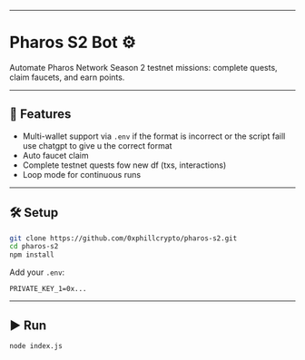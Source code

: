 

---

# Pharos S2 Bot ⚙️

Automate Pharos Network Season 2 testnet missions: complete quests, claim faucets, and earn points.

---

## 🚀 Features

* Multi-wallet support via `.env` if the format is incorrect or the script faill use chatgpt to give u the correct format 
* Auto faucet claim
* Complete testnet quests  fow new df (txs, interactions)
* Loop mode for continuous runs

---

## 🛠 Setup

```bash
git clone https://github.com/0xphillcrypto/pharos-s2.git  
cd pharos-s2  
npm install  
```

Add your `.env`:

```env
PRIVATE_KEY_1=0x...

```

---

## ▶️ Run

```bash
node index.js
```


